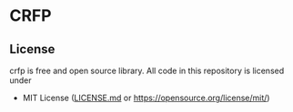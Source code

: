 # CRFP

## License
crfp is free and open source library. All code in this repository is licensed under
- MIT License ([LICENSE.md](https://github.com/Maksasj/crfp/blob/master/LICENSE.md) or https://opensource.org/license/mit/)